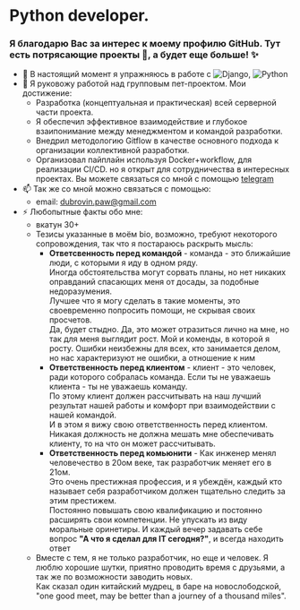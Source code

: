 # Python developer. 
### Я благодарю Вас за интерес к моему профилю GitHub. Тут есть потрясающие проекты 👀, а будет еще больше! ✨

- 🌱 В настоящий момент я упражняюсь в работе с ![Django](https://img.shields.io/badge/django-%23092E20.svg?style=for-the-badge&logo=django&logoColor=white), ![Python](https://img.shields.io/badge/python-3670A0?style=for-the-badge&logo=python&logoColor=ffdd54)
- 💞️ Я руковожу работой над групповым пет-проектом. Мои достижение:
  - Разработка (концептуальная и практическая) всей серверной части проекта.
  - Я обеспечил эффективное взаимодействие и глубокое взаипонимание между менеджментом и командой разработки.
  - Внедрил методологию Gitflow в качестве основного подхода к организации коллективной разработки.
  - Организовал пайплайн используя Docker+workflow, для реализации CI/CD. 
но я открыт для сотрудничества в интересных проектах. Вы можете связаться со мной с помощью [telegram](https://t.me/DubrovinP)
- 📫 Так же со мной можно связаться с помощью:
  - email: [dubrovin.paw@gmail.com](mailto:dubrovin.paw@gmail.com)
- ⚡ Любопытные факты обо мне:
  - вкатун 30+
  - Тезисы указанные в моём bio, возможно, требуют некоторого сопровождения, так что я постараюсь раскрыть мысль:
    - **Ответсвенность перед командой** - команда - это ближайшие люди, с которыми я иду в одном ряду.<br>Иногда обстоятельства могут сорвать планы, но нет никаких оправданий спасающих меня от досады, за подобные недоразумения.<br>Лучшее что я могу сделать в такие моменты, это своевременно попросить помощи, не скрывая своих просчетов.<br>Да, будет стыдно. Да, это может отразиться лично на мне, но так для меня выглядит рост. Мой и коменды, в которой я росту. Ошибки неизбежны для всех, кто занимается делом, но нас характеризуют не ошибки, а отношение к ним<br>
    - **Ответственность перед клиентом** - клиент - это человек, ради которого собралась команда. Если ты не уважаешь клиента - ты не уважаешь команду.<br>По этому клиент должен рассчитывать на наш лучший результат нашей работы и комфорт при взаимодействии с нашей командой.<br>И в этом я вижу свою ответственность перед клиентом. Никакая должность не должна мешать мне обеспечивать клиенту, то на что он может рассчитывать.
    - **Ответственность перед комьюнити** - Как инженер менял человечество в 20ом веке, так разработчик меняет его в 21ом.<br>Это очень престижная профессия, и я убеждён, каждый кто называет себя разработчиком должен тщательно следить за этим престижем.<br>Постоянно повышать свою квалификацию и постоянно расширять свои компетенции. Не упускать из виду моральные оринетиры. И каждый вечер задавать себе вопрос **"А что я сделал для IT сегодня?"**, и всегда находить ответ
  - Вместе с тем, я не только разработчик, но еще и человек. Я люблю хорошие шутки, приятно проводить время с друзьями, а так же по возможности заводить новых.<br>Как сказал один китайский мудрец, в баре на новослободской, "one good meet, may be better than a journey of a thousand miles".
